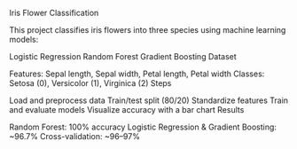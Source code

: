 Iris Flower Classification

This project classifies iris flowers into three species using machine learning models:

Logistic Regression
Random Forest
Gradient Boosting
Dataset

Features: Sepal length, Sepal width, Petal length, Petal width
Classes: Setosa (0), Versicolor (1), Virginica (2)
Steps

Load and preprocess data
Train/test split (80/20)
Standardize features
Train and evaluate models
Visualize accuracy with a bar chart
Results

Random Forest: 100% accuracy
Logistic Regression & Gradient Boosting: ~96.7%
Cross-validation: ~96–97%
